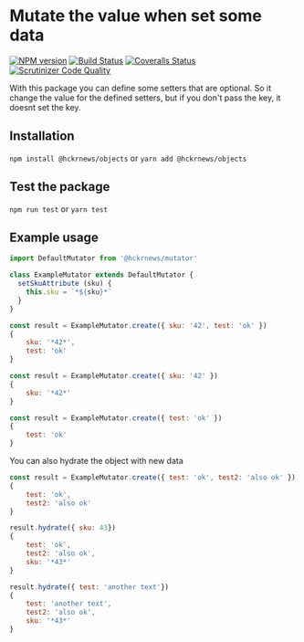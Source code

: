 # Mutate the value when set some data

[![NPM version][npm-image]][npm-url] [![Build Status][travis-image]][travis-url] [![Coveralls Status][coveralls-image]][coveralls-url] [![Scrutinizer Code Quality][scrutinizer-image]][scrutinizer-url]

With this package you can define some setters that are optional.
So it change the value for the defined setters, but if you don't pass the key, it doesnt set the key.

## Installation

`npm install @hckrnews/objects`
or
`yarn add @hckrnews/objects`

## Test the package

`npm run test`
or
`yarn test`

## Example usage

```javascript
import DefaultMutator from '@hckrnews/mutator'

class ExampleMutator extends DefaultMutator {
  setSkuAttribute (sku) {
    this.sku = `*${sku}*`
  }
}

const result = ExampleMutator.create({ sku: '42', test: 'ok' })
{
    sku: '*42*',
    test: 'ok'
}

const result = ExampleMutator.create({ sku: '42' })
{
    sku: '*42*'
}

const result = ExampleMutator.create({ test: 'ok' })
{
    test: 'ok'
}
```

You can also hydrate the object with new data

```javascript
const result = ExampleMutator.create({ test: 'ok', test2: 'also ok' })
{
    test: 'ok',
    test2: 'also ok'
}

result.hydrate({ sku: 43})
{
    test: 'ok',
    test2: 'also ok',
    sku: '*43*'
}

result.hydrate({ test: 'another text'})
{
    test: 'another text',
    test2: 'also ok',
    sku: '*43*'
}
```

[npm-url]: https://www.npmjs.com/package/@hckrnews/mutator
[npm-image]: https://img.shields.io/npm/v/@hckrnews/mutator.svg
[travis-url]: https://travis-ci.org/hckrnews/mutator
[travis-image]: https://img.shields.io/travis/hckrnews/mutator/main.svg
[coveralls-url]: https://coveralls.io/r/hckrnews/mutator
[coveralls-image]: https://img.shields.io/coveralls/hckrnews/mutator/main.svg
[scrutinizer-url]: https://scrutinizer-ci.com/g/hckrnews/mutator/?branch=main
[scrutinizer-image]: https://scrutinizer-ci.com/g/hckrnews/mutator/badges/quality-score.png?b=main
